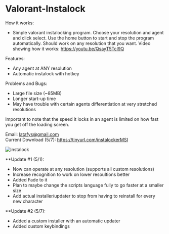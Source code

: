 # Valorant-Instalock

How it works:
- Simple valorant instalocking program. Choose your resolution and agent and click select. Use the home button to start and stop the program automatically. Should work on any resolution that you want. Video showing how it works: https://youtu.be/QsayT5TcI9Q

Features:
- Any agent at ANY resolution
- Automatic instalock with hotkey

Problems and Bugs:
- Large file size (~85MB)
- Longer start-up time
- May have trouble with certain agents differentiation at very stretched resolutions


Important to note that the speed it locks in an agent is limited on how fast you get off the loading screen.  

Email: latafys@gmail.com                                                                                                                                                
Current Download (5/7):  https://tinyurl.com/instalockerMSI


![instalock](https://user-images.githubusercontent.com/103542834/167274890-e40c95c4-1a09-4d90-a1fc-6e14122702ce.png)



**Update #1 (5/1): 
- Now can operate at any resolution  (supports all custom resolutions)
- Increase recognition to work on lower resoultions better
- Added Fade to it
- Plan to maybe change the scripts language fully to go faster at a smaller size
- Add actual installer/updater to stop from having to reinstall for every new character

**Update #2 (5/7):
- Added a custom installer with an automatic updater
- Added custom keybindings
